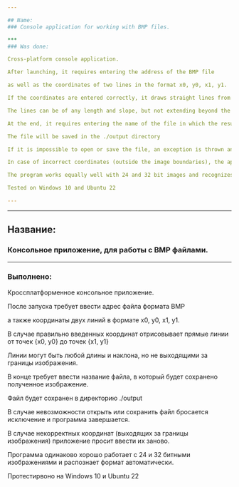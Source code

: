 ```yaml
---

## Name:
### Console application for working with BMP files.

***
### Was done:

Cross-platform console application.

After launching, it requires entering the address of the BMP file

as well as the coordinates of two lines in the format x0, y0, x1, y1.

If the coordinates are entered correctly, it draws straight lines from the points {x0, y0} to the points {x1, y1}

The lines can be of any length and slope, but not extending beyond the boundaries of the image.

At the end, it requires entering the name of the file in which the resulting image will be saved.

The file will be saved in the ./output directory

If it is impossible to open or save the file, an exception is thrown and the program terminates.

In case of incorrect coordinates (outside the image boundaries), the application asks to enter them again.

The program works equally well with 24 and 32 bit images and recognizes the format automatically.

Tested on Windows 10 and Ubuntu 22

---
```


***
## Название: 
### Консольное приложение, для работы с BMP файлами.

***
### Выполнено:
Кроссплатформенное консольное приложение. 

После запуска требует ввести адрес файла формата BMP

а также координаты двух линий в формате x0, y0, x1, y1.

В случае правильно введенных координат отрисовывает прямые линии от точек {x0, y0} до точек {x1, y1}

Линии могут быть любой длины и наклона, но не выходящими за границы изображения. 

В конце требует ввести название файла, в который будет сохранено полученное изображение.

Файл будет сохранен в директорию ./output 

В случае невозможности открыть или сохранить файл бросается исключение и программа завершается.

В случае некорректных координат (выходящих за границы изображения) приложение просит ввести их заново. 

Программа одинаково хорошо работает с 24 и 32 битными изображениями и распознает формат автоматически.

Протестирвоно на Windows 10 и Ubuntu 22
